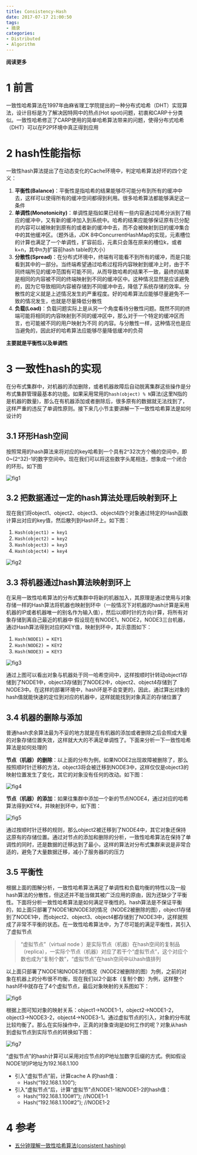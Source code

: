 ```yaml
---
title: Consistency-Hash
date: 2017-07-17 21:00:50
tags: 
- 摘录
categories: 
- Distributed
- Algorithm
---
```


**阅读更多**

<!--more-->

# 1 前言

一致性哈希算法在1997年由麻省理工学院提出的一种分布式哈希（DHT）实现算法，设计目标是为了解决因特网中的热点(Hot spot)问题，初衷和CARP十分类似。一致性哈希修正了CARP使用的简单哈希算法带来的问题，使得分布式哈希（DHT）可以在P2P环境中真正得到应用

# 2 hash性能指标

一致性hash算法提出了在动态变化的Cache环境中，判定哈希算法好坏的四个定义：

1. **平衡性(Balance)**：平衡性是指哈希的结果能够尽可能分布到所有的缓冲中去，这样可以使得所有的缓冲空间都得到利用。很多哈希算法都能够满足这一条件
1. **单调性(Monotonicity)**：单调性是指如果已经有一些内容通过哈希分派到了相应的缓冲中，又有新的缓冲加入到系统中。哈希的结果应能够保证原有已分配的内容可以被映射到原有的或者新的缓冲中去，而不会被映射到旧的缓冲集合中的其他缓冲区。（题外话，JDK 8中ConcurrentHashMap的实现，元素槽位的计算也满足了一个单调性，扩容前后，元素只会落在原来的槽位k，或者k+n，其中n为扩容前hash table的大小）
1. **分散性(Spread)**：在分布式环境中，终端有可能看不到所有的缓冲，而是只能看到其中的一部分。当终端希望通过哈希过程将内容映射到缓冲上时，由于不同终端所见的缓冲范围有可能不同，从而导致哈希的结果不一致，最终的结果是相同的内容被不同的终端映射到不同的缓冲区中。这种情况显然是应该避免的，因为它导致相同内容被存储到不同缓冲中去，降低了系统存储的效率。分散性的定义就是上述情况发生的严重程度。好的哈希算法应能够尽量避免不一致的情况发生，也就是尽量降低分散性
1. **负载(Load)**：负载问题实际上是从另一个角度看待分散性问题。既然不同的终端可能将相同的内容映射到不同的缓冲区中，那么对于一个特定的缓冲区而言，也可能被不同的用户映射为不同 的内容。与分散性一样，这种情况也是应当避免的，因此好的哈希算法应能够尽量降低缓冲的负荷

**主要就是平衡性以及单调性**

# 3 一致性hash的实现

在分布式集群中，对机器的添加删除，或者机器故障后自动脱离集群这些操作是分布式集群管理最基本的功能。如果采用常用的`hash(object) % N`算法(这里N指的是机器的数量)，那么在有机器添加或者删除后，很多原有的数据就无法找到了，这样严重的违反了单调性原则。接下来几小节主要讲解一下一致性哈希算法是如何设计的

## 3.1 环形Hash空间

按照常用的hash算法来将对应的key哈希到一个具有2^32次方个桶的空间中，即0~(2^32)-1的数字空间中。现在我们可以将这些数字头尾相连，想象成一个闭合的环形。如下图

![fig1](/images/Consistency-Hash/fig1.png)

## 3.2 把数据通过一定的hash算法处理后映射到环上

现在我们将object1、object2、object3、object4四个对象通过特定的Hash函数计算出对应的key值，然后散列到Hash环上。如下图：

1. `Hash(object1) = key1`
1. `Hash(object2) = key2`
1. `Hash(object3) = key3`
1. `Hash(object4) = key4`

![fig2](/images/Consistency-Hash/fig2.png)

## 3.3 将机器通过hash算法映射到环上

在采用一致性哈希算法的分布式集群中将新的机器加入，其原理是通过使用与对象存储一样的Hash算法将机器也映射到环中（一般情况下对机器的hash计算是采用机器的IP或者机器唯一的别名作为输入值），然后以顺时针的方向计算，将所有对象存储到离自己最近的机器中
假设现在有NODE1，NODE2，NODE3三台机器，通过Hash算法得到对应的KEY值，映射到环中，其示意图如下：

1. `Hash(NODE1) = KEY1`
1. `Hash(NODE2) = KEY2`
1. `Hash(NODE3) = KEY3`

![fig3](/images/Consistency-Hash/fig3.png)

通过上图可以看出对象与机器处于同一哈希空间中，这样按顺时针转动object1存储到了NODE1中，object3存储到了NODE2中，object2、object4存储到了NODE3中。在这样的部署环境中，hash环是不会变更的，因此，通过算出对象的hash值就能快速的定位到对应的机器中，这样就能找到对象真正的存储位置了

## 3.4 机器的删除与添加

普通hash求余算法最为不妥的地方就是在有机器的添加或者删除之后会照成大量的对象存储位置失效，这样就大大的不满足单调性了。下面来分析一下一致性哈希算法是如何处理的

**节点（机器）的删除**：以上面的分布为例，如果NODE2出现故障被删除了，那么按照顺时针迁移的方法，object3将会被迁移到NODE3中，这样仅仅是object3的映射位置发生了变化，其它的对象没有任何的改动。如下图：

![fig4](/images/Consistency-Hash/fig4.png)

**节点（机器）的添加**：如果往集群中添加一个新的节点NODE4，通过对应的哈希算法得到KEY4，并映射到环中，如下图：

![fig5](/images/Consistency-Hash/fig5.png)

通过按顺时针迁移的规则，那么object2被迁移到了NODE4中，其它对象还保持这原有的存储位置。通过对节点的添加和删除的分析，一致性哈希算法在保持了单调性的同时，还是数据的迁移达到了最小，这样的算法对分布式集群来说是非常合适的，避免了大量数据迁移，减小了服务器的的压力

## 3.5 平衡性

根据上面的图解分析，一致性哈希算法满足了单调性和负载均衡的特性以及一般hash算法的分散性，但这还并不能当做其被广泛应用的原由，因为还缺少了平衡性。下面将分析一致性哈希算法是如何满足平衡性的。hash算法是不保证平衡的，如上面只部署了NODE1和NODE3的情况（NODE2被删除的图），object1存储到了NODE1中，而object2、object3、object4都存储到了NODE3中，这样就照成了非常不平衡的状态。在一致性哈希算法中，为了尽可能的满足平衡性，其引入了虚拟节点

> “虚拟节点”（virtual node ）是实际节点（机器）在hash空间的复制品（replica），一实际个节点（机器）对应了若干个“虚拟节点”，这个对应个数也成为“复制个数”，“虚拟节点”在hash空间中以hash值排列

以上面只部署了NODE1和NODE3的情况（NODE2被删除的图）为例，之前的对象在机器上的分布很不均衡，现在我们以2个副本（复制个数）为例，这样整个hash环中就存在了4个虚拟节点，最后对象映射的关系图如下：

![fig6](/images/Consistency-Hash/fig6.png)

根据上图可知对象的映射关系：object1->NODE1-1，object2->NODE1-2，object3->NODE3-2，object4->NODE3-1。通过虚拟节点的引入，对象的分布就比较均衡了。那么在实际操作中，正真的对象查询是如何工作的呢？对象从hash到虚拟节点到实际节点的转换如下图：

![fig7](/images/Consistency-Hash/fig7.png)

“虚拟节点”的hash计算可以采用对应节点的IP地址加数字后缀的方式。例如假设NODE1的IP地址为192.168.1.100

* 引入“虚拟节点”前，计算cache A 的hash值：
    * Hash(“192.168.1.100”);
* 引入“虚拟节点”后，计算“虚拟节”点NODE1-1和NODE1-2的hash值：
    * Hash(“192.168.1.100#1”); //NODE1-1
    * Hash(“192.168.1.100#2”); //NODE1-2

# 4 参考

* [五分钟理解一致性哈希算法(consistent hashing)](http://blog.csdn.net/cywosp/article/details/23397179)
